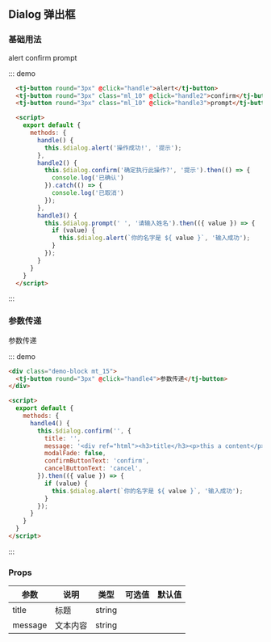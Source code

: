 ## Dialog 弹出框

### 基础用法
<div class="demo-block mt_15">
  <tj-button round="3px" @click="handle">alert</tj-button>
  <tj-button round="3px" class="ml_10" @click="handle2">confirm</tj-button>
  <tj-button round="3px" class="ml_10" @click="handle3">prompt</tj-button>

  <script>
    export default {
      methods: {
        handle() {
          this.$dialog.alert('操作成功!', '提示');
        },
        handle2() {
          this.$dialog.confirm('确定执行此操作?', '提示').then(() => {
            console.log('已确认')
          }).catch(() => {
            console.log('已取消')
          });
        },
        handle3() {
          this.$dialog.prompt(' ', '请输入姓名').then(({ value }) => {
            if (value) {
              this.$dialog.alert(`你的名字是 ${ value }`, '输入成功');
            }
          });
        },
        handle4() {
          this.$dialog.confirm('', {
            title: '',
            message: '<div ref="html"><h3>title</h3><p>this a content</p></div>',
            modalFade: false,
            confirmButtonText: 'confirm',
            cancelButtonText: 'cancel',
          }).then(({ value }) => {
            if (value) {
              this.$dialog.alert(`你的名字是 ${ value }`, '输入成功');
            }
          });
        }
      }
    }
  </script>
</div>

::: demo
```html
  <tj-button round="3px" @click="handle">alert</tj-button>
  <tj-button round="3px" class="ml_10" @click="handle2">confirm</tj-button>
  <tj-button round="3px" class="ml_10" @click="handle3">prompt</tj-button>

  <script>
    export default {
      methods: {
        handle() {
          this.$dialog.alert('操作成功!', '提示');
        },
        handle2() {
          this.$dialog.confirm('确定执行此操作?', '提示').then(() => {
            console.log('已确认')
          }).catch(() => {
            console.log('已取消')
          });
        },
        handle3() {
          this.$dialog.prompt(' ', '请输入姓名').then(({ value }) => {
            if (value) {
              this.$dialog.alert(`你的名字是 ${ value }`, '输入成功');
            }
          });
        }
      }
    }
  </script>
```
:::

### 参数传递
<div class="demo-block mt_15">
  <tj-button round="3px" @click="handle4">参数传递</tj-button>
</div>

::: demo
```html
<div class="demo-block mt_15">
  <tj-button round="3px" @click="handle4">参数传递</tj-button>
</div>

<script>
  export default {
    methods: {
      handle4() {
        this.$dialog.confirm('', {
          title: '',
          message: '<div ref="html"><h3>title</h3><p>this a content</p></div>',
          modalFade: false,
          confirmButtonText: 'confirm',
          cancelButtonText: 'cancel',
        }).then(({ value }) => {
          if (value) {
            this.$dialog.alert(`你的名字是 ${ value }`, '输入成功');
          }
        });
      }
    }
  }
</script>
```
:::

### Props
| 参数 | 说明 | 类型 | 可选值 | 默认值 |
| ----- | ----- | ----- | -----  | ----- |
| title | 标题 | string | | |
| message | 文本内容 | string | | |
